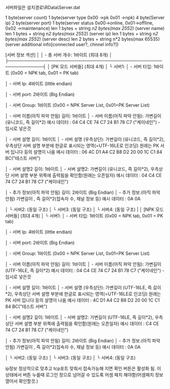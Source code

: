 서버파일은 설치경로\RData\Server.dat

1 byte(server count)
1 byte(server type 0x00 ->pk 0x01 ->npk)
4 byte(Server ip)
2 byte(server port)
1 byte(server status 0x00->online, 0x01->offline, 0x02 ->maintenance)
len 1 bytes + string n*2 bytes(max 255*2) (server name)
len 1 bytes + string n*2 bytes(max 255*2) (server ip)
len 1 bytes + string n*2 bytes(max 255*2) (server desc)
len 2 bytes + string n*2 bytes(max 65535) (server additional info[connected user?, chnnel info?])

[서버 정보 섹션]                                            │
│   - 총 서버 개수: 1바이트 (최대 8개)                       │
├─────────────────────────────────────────────────────────────┤
│ [PK 모드 서버들] (최대 4개)
│   └ 서버1: 
│     - 서버 타입: 1바이트 (0x00 = NPK tab, 0x01 = PK tab)

│     - 서버 Ip: 4바이트 (little endian)

│     - 서버 port: 2바이트 (Big Endian)

│     - 서버 Group: 1바이트 (0x00 = NPK Server List, 0x01=PK Server List)

│     - 서버 이름(아직 파악 안됨) 길이: 1바이트 
│     - 서버 이름(아직 파악 안됨): 가변길이 (유니코드, 즉 길이*2)
                    예시 데이터 : 04 C4 CE 74 C7 24 B1 78 C7 ("케이네인") - 임시로 넣은것

│     - 서버 설명 길이: 1바이트 
│     - 서버 설명 (우측상단): 가변길이 (유니코드, 즉 길이*2), 
                            우측상단 서버 설명 부분에 한글로 표시되는 영역(=UTF-16LE로 인코딩)
                            원래는 PK 서버 입니다 등의 설명이 나옴
                            예시 데이터 : 06 4C D1 A4 C2 B8 D2 20 00 1C C1 84 BC("테스트 서버")

│     - 서버 설명2 길이: 1바이트
│     - 서버 설명2: 가변길이 (유니코드, 즉 길이*2),
                    우측상단 서버 설명 부분 위쪽에 출력됨을 확인함(원래는 오픈일자)
                    예시 데이터 : 04 C4 CE 74 C7 24 B1 78 C7 ("케이네인")

│     - 추가 정보(아직 파악 안됨) 길이: 2바이트  (Big Endian)
│     - 추가 정보:(아직 파악 안됨)   가변길이 , 즉 길이*2(접속자 수, 채널 정보 등) 
                    예시 데이터 : 0A 0A 

│   └ 서버2: (동일 구조)
│   └ 서버3: (동일 구조)
│   └ 서버4: (동일 구조)
|
│ [NPK 모드 서버들] (최대 4개)
│   └ 서버1: 
│     - 서버 타입: 1바이트 (0x00 = NPK tab, 0x01 = PK tab)

│     - 서버 Ip: 4바이트 (little endian)

│     - 서버 port: 2바이트 (Big Endian)

│     - 서버 Group: 1바이트 (0x00 = NPK Server List, 0x01=PK Server List)

│     - 서버 이름(아직 파악 안됨) 길이: 1바이트 
│     - 서버 이름(아직 파악 안됨): 가변길이 (UTF-16LE, 즉 길이*2)
                    예시 데이터 : 04 C4 CE 74 C7 24 B1 78 C7 ("케이네인") - 임시로 넣은것

│     - 서버 설명 길이: 1바이트 
│     - 서버 설명 (우측상단): 가변길이 (UTF-16LE, 즉 길이*2), 
                            우측상단 서버 설명 부분에 한글로 표시되는 영역(=UTF-16LE로 인코딩)
                            원래는 PK 서버 입니다 등의 설명이 나옴
                            예시 데이터 : 4C D1 A4 C2 B8 D2 20 00 1C C1 84 BC("테스트 서버")

│     - 서버 설명2 길이: 1바이트
│     - 서버 설명2: 가변길이 (UTF-16LE, 즉 길이*2),
                    우측상단 서버 설명 부분 위쪽에 출력됨을 확인함(원래는 오픈일자)
                    예시 데이터 : C4 CE 74 C7 24 B1 78 C7 ("케이네인")

│     - 추가 정보(아직 파악 안됨) 길이: 2바이트  (Big Endian)
│     - 추가 정보:(아직 파악 안됨)   가변길이 , 즉 길이*2(접속자 수, 채널 정보 등) 
                    예시 데이터 : 0A 0A 

│   └ 서버2: (동일 구조)
│   └ 서버3: (동일 구조)
│   └ 서버4: (동일 구조)


ip정보 정상적으로 맞추고 tcp포트 맞춰서 접속가능해 지면 확인 버튼은 활성화 됨.
이 상태에서 버튼 누를때 로그인 창으로 넘어갈 수 있도록 어셈 패치 해야함(어셈패치 정보 열어서 확인할것.)
